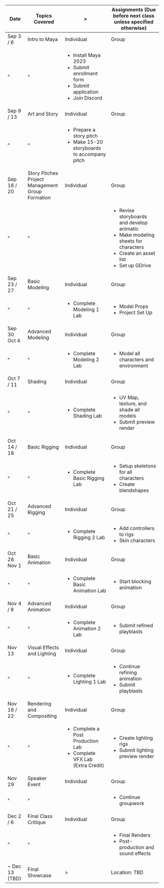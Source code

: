 | Date | Topics Covered | > | Assignments (Due before next class unless specified otherwise) |
| - | - | - | - |
| Sep 3 / 6 | Intro to Maya | Individual | Group |
| ^ | ^ | <ul><li>Install Maya 2023</li><li>Submit enrollment form</li><li>Submit application</li><li>Join Discord</li></ul> |  |
| Sep 9 / 13 | Art and Story | Individual | Group |
| ^ | ^ | <ul><li>Prepare a story pitch</li><li>Make 15-20 storyboards to accompany pitch</li></ul> |  |
| Sep 16 / 20 | Story Pitches<br>Project Management<br>Group Formation | Individual | Group |
| ^ | ^ |  | <ul><li>Revise storyboards and develop animatic</li><li>Make modeling sheets for characters</li><li>Create an asset list</li><li>Set up GDrive</li></ul> |
| Sep 23 / 27 | Basic Modeling | Individual | Group |
| ^ | ^ | <ul><li>Complete Modeling 1 Lab</li></ul> | <ul><li>Model Props</li><li>Project Set Up</li></ul> |
| Sep 30<br>Oct 4 | Advanced Modeling | Individual | Group |
| ^ | ^ | <ul><li>Complete Modeling 2 Lab</li></ul> | <ul><li>Model all characters and environment</li></ul> |
| Oct 7 / 11 | Shading | Individual | Group |
| ^ | ^ | <ul><li>Complete Shading Lab</li></ul> | <ul><li>UV Map, texture, and shade all models</li><li>Submit preview render</li></ul> |
| Oct 14 / 18 | Basic Rigging | Individual | Group |
| ^ | ^ | <ul><li>Complete Basic Rigging Lab</li></ul> | <ul><li>Setup skeletons for all characters</li><li>Create blendshapes</li></ul> |
| Oct 21 / 25 | Advanced Rigging | Individual | Group |
| ^ | ^ | <ul><li>Complete Rigging 2 Lab</li></ul> | <ul><li>Add controllers to rigs</li><li>Skin characters</li></ul> |
| Oct 28<br>Nov 1 | Basic Animation | Individual | Group |
| ^ | ^ | <ul><li>Complete Basic Animation Lab</li></ul> | <ul><li>Start blocking animation</li></ul> |
| Nov 4 / 8 | Advanced Animation | Individual | Group |
| ^ | ^ | <ul><li>Complete Animation 2 Lab</li></ul> | <ul><li>Submit refined playblasts</li></ul> |
| Nov 13 | Visual Effects and Lighting | Individual | Group |
| ^ | ^ | <ul><li>Complete Lighting 1 Lab</li></ul> | <ul><li>Continue refining animation</li><li>Submit playblasts</li></ul> |
| Nov 18 / 22 | Rendering and Compositing | Individual | Group |
| ^ | ^ | <ul><li>Complete a Post Production Lab</li><li>Complete VFX Lab (Extra Credit)</li></ul> | <ul><li>Create lighting rigs</li><li>Submit lighting preview render</li></ul> |
| Nov 29 | Speaker Event | Individual | Group |
| ^ | ^ |  | <ul><li>Continue groupwork</li></ul> |
| Dec 2 / 6 | Final Class Critique | Individual | Group |
| ^ | ^ |  | <ul><li>Final Renders</li><li>Post-production and sound effects</li></ul> |
| ~ Dec 13 (TBD) | Final Showcase | > | <br>Location: TBD<br><br>